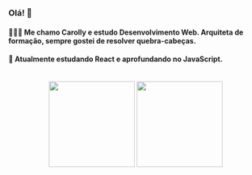 ### Olá! 👋

#### 👩🏻‍💻 Me chamo Carolly e estudo Desenvolvimento Web. Arquiteta de formação, sempre gostei de resolver quebra-cabeças. 
#### 👾 Atualmente estudando React e aprofundando no JavaScript. 

<div align="center" display="inline"><br>
  <img height="170em" src="https://github-readme-stats.vercel.app/api/top-langs/?username=carollyb&layout=compact&theme=radical" />
  <img height="170em" src="https://github-readme-stats.vercel.app/api?username=carollyb&show_icons=true&theme=radical" />
</div>

